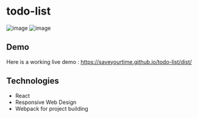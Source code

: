 # todo-list

![image](https://i.imgur.com/5tn1LQx.png)
![image](https://i.imgur.com/VCnGbYX.png)

## Demo

Here is a working live demo : https://saveyourtime.github.io/todo-list/dist/

## Technologies

- React
- Responsive Web Design
- Webpack for project building